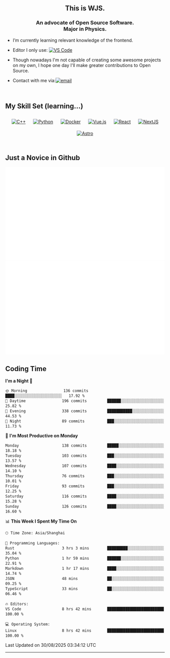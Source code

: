 ## <div align="center">This is WJS.</div>  
  

### <div align="center">An advocate of Open Source Software.<br>Major in Physics.</div>  
  

- I’m currently learning relevant knowledge of the frontend.  
  

- Editor I only use: [![VS Code](https://img.shields.io/badge/-VS%20Code-007ACC?style=plastic&logo=visual-studio-code)](https://code.visualstudio.com/)  
  

- Though nowadays I'm not capable of creating some awesome projects on my own, I hope one day I'll make greater contributions to Open Source.  
  

- Contact with me via:[![email](https://img.shields.io/badge/My-e--mail-red)](mailto:wjs@wjsphy.top)  
  

<br/>  


## My Skill Set (learning...)
<div align="center">  
<a href="https://www.cplusplus.com/" target="_blank"><img style="margin: 10px" src="https://profilinator.rishav.dev/skills-assets/cplusplus-original.svg" alt="C++" height="50" /></a>  
<a href="https://www.python.org/" target="_blank"><img style="margin: 10px" src="https://profilinator.rishav.dev/skills-assets/python-original.svg" alt="Python" height="50" /></a>  
<a href="https://www.docker.com/" target="_blank"><img style="margin: 10px" src="https://profilinator.rishav.dev/skills-assets/docker-original-wordmark.svg" alt="Docker" height="50" /></a>  
<a href="https://vuejs.org/" target="_blank"><img style="margin: 10px" src="https://profilinator.rishav.dev/skills-assets/vuejs-original-wordmark.svg" alt="Vue.js" height="50" /></a>  
<a href="https://reactjs.org/" target="_blank"><img style="margin: 10px" src="https://profilinator.rishav.dev/skills-assets/react-original-wordmark.svg" alt="React" height="50" /></a>  
<a href="https://nextjs.org/" target="_blank"><img style="margin: 10px" src="https://profilinator.rishav.dev/skills-assets/nextjs.png" alt="NextJS" height="50" /></a>  
<a href="https://www.astro.build/" target="_blank"><img style="margin: 10px" src="https://profilinator.rishav.dev/skills-assets/astro.svg" alt="Astro" height="50" /></a>   
</div>

<br/>  


## Just a Novice in Github  
![](https://raw.githubusercontent.com/wjsoj/github-stats-transparent/output/generated/overview.svg)
![](https://raw.githubusercontent.com/wjsoj/github-stats-transparent/output/generated/languages.svg)

## Coding Time

<!--START_SECTION:waka-->
**I'm a Night 🦉** 

```text
🌞 Morning                136 commits         ████░░░░░░░░░░░░░░░░░░░░░   17.92 % 
🌆 Daytime                196 commits         ██████░░░░░░░░░░░░░░░░░░░   25.82 % 
🌃 Evening                338 commits         ███████████░░░░░░░░░░░░░░   44.53 % 
🌙 Night                  89 commits          ███░░░░░░░░░░░░░░░░░░░░░░   11.73 % 
```
📅 **I'm Most Productive on Monday** 

```text
Monday                   138 commits         █████░░░░░░░░░░░░░░░░░░░░   18.18 % 
Tuesday                  103 commits         ███░░░░░░░░░░░░░░░░░░░░░░   13.57 % 
Wednesday                107 commits         ████░░░░░░░░░░░░░░░░░░░░░   14.10 % 
Thursday                 76 commits          ███░░░░░░░░░░░░░░░░░░░░░░   10.01 % 
Friday                   93 commits          ███░░░░░░░░░░░░░░░░░░░░░░   12.25 % 
Saturday                 116 commits         ████░░░░░░░░░░░░░░░░░░░░░   15.28 % 
Sunday                   126 commits         ████░░░░░░░░░░░░░░░░░░░░░   16.60 % 
```


📊 **This Week I Spent My Time On** 

```text
🕑︎ Time Zone: Asia/Shanghai

💬 Programming Languages: 
Rust                     3 hrs 3 mins        █████████░░░░░░░░░░░░░░░░   35.04 % 
Python                   1 hr 59 mins        ██████░░░░░░░░░░░░░░░░░░░   22.91 % 
Markdown                 1 hr 17 mins        ████░░░░░░░░░░░░░░░░░░░░░   14.74 % 
JSON                     48 mins             ██░░░░░░░░░░░░░░░░░░░░░░░   09.25 % 
TypeScript               33 mins             ██░░░░░░░░░░░░░░░░░░░░░░░   06.46 % 

🔥 Editors: 
VS Code                  8 hrs 42 mins       █████████████████████████   100.00 % 

💻 Operating System: 
Linux                    8 hrs 42 mins       █████████████████████████   100.00 % 
```


 Last Updated on 30/08/2025 03:34:12 UTC
<!--END_SECTION:waka-->

----

<!--
**wjsoj/wjsoj** is a ✨ _special_ ✨ repository because its `README.md` (this file) appears on your GitHub profile.

Here are some ideas to get you started:

- 🔭 I’m currently working on ...
- 🌱 I’m currently learning ...
- 👯 I’m looking to collaborate on ...
- 🤔 I’m looking for help with ...
- 💬 Ask me about ...
- 📫 How to reach me: ...
- 😄 Pronouns: ...
- ⚡ Fun fact: ...
-->
